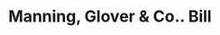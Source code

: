 ---
doi: 10.7916/D8HX2QNZ
date_other: '1860'
date_other_textual: 1860-1869
form: printed ephemera
genre:
- Invoices
name:
- Manning, Glover & Co.
object_in_context_url: https://biggert.cul.columbia.edu/items/view/ave_biggert_00419
subject_hierarchical_geographic:
- Boston, Massachusetts, United States
subject_name:
- Manning, Glover & Co.
title: Manning, Glover & Co.. Bill
sort_title: Manning, Glover & Co.. Bill
call_number: ave_biggert_00419
coordinates:
- 42.35805555555556,-71.06361111111111
pid: ave_biggert_00419
identifiers: ave_biggert_00419
thumbnail: https://derivativo-1.library.columbia.edu/iiif/2/ldpd:344191/full/!256,256/0/native.jpg
permalink: /biggert/ave_biggert_00419/
layout: iiif-image-page
---